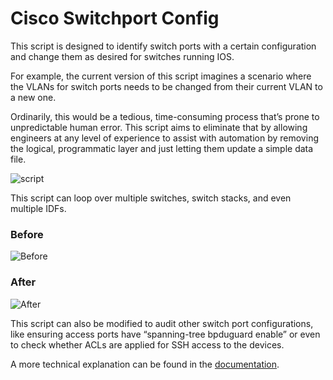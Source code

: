 ﻿

# Cisco Switchport Config

This script is designed to identify switch ports with a certain configuration and change them as desired for switches running IOS.

For example, the current version of this script imagines a scenario where the VLANs for switch ports needs to be changed from their current VLAN to a new one.

Ordinarily, this would be a tedious, time-consuming process that’s prone to unpredictable human error. This script aims to eliminate that by allowing engineers at any level of experience to assist with automation by removing the logical, programmatic layer and just letting them update a simple data file.

![script](https://raw.githubusercontent.com/pduffman004/cisco_switchport_config/master/static/script.gif)
 
This script can loop over multiple switches, switch stacks, and even multiple IDFs.

### Before
![Before](https://raw.githubusercontent.com/pduffman004/cisco_switchport_config/master/static/before.png)

### After
![After](https://raw.githubusercontent.com/pduffman004/cisco_switchport_config/master/static/after.png)

This script can also be modified to audit other switch port configurations, like ensuring access ports have “spanning-tree bpduguard enable” or even to check whether ACLs are applied for SSH access to the devices.

  
A more technical explanation can be found in the [documentation](https://github.com/pduffman004/cisco_switchport_config/blob/master/doc/documentation.md).
